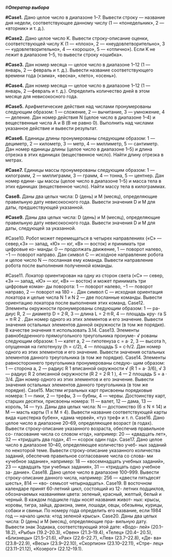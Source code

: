 #**_Оператор выбора_**

**#Case1.** Дано целое число в диапазоне 1–7. Вывести строку — название дня недели, соответствующее данному числу (1 — «понедельник», 2 — «вторник» и т. д.).

**#Case2.** Дано целое число K. Вывести строку-описание оценки, соответствующей числу K (1 — «плохо», 2 — «неудовлетворительно», 3 — «удовлетворительно», 
4 — «хорошо», 5 — «отлично»). Если K не лежит в диапазоне 1–5, то вывести строку «ошибка».

**#Case3.** Дан номер месяца — целое число в диапазоне 1–12 (1 — январь, 2 — февраль и т. д.). Вывести название соответствующего времени года («зима»,
«весна», «лето», «осень»).

**#Case4.** Дан номер месяца — целое число в диапазоне 1–12 (1 — январь, 2 —февраль и т. д.). Определить количество дней в этом месяце для невисокосного года.

**#Case5.** Арифметические действия над числами пронумерованы следующим образом: 1 — сложение, 2 — вычитание, 3 — умножение, 4 — деление. Дан номер действия N 
(целое число в диапазоне 1–4) и вещественные числа A и B (В не равно 0). Выполнить над числами указанное действие и вывести результат.

**#Case6.** Единицы длины пронумерованы следующим образом: 1 — дециметр, 2 — километр, 3 — метр, 4 — миллиметр, 5 — сантиметр. Дан номер
единицы длины (целое число в диапазоне 1–5) и длина отрезка в этих единицах (вещественное число). Найти длину отрезка в метрах.

**#Case7.** Единицы массы пронумерованы следующим образом: 1 — килограмм, 2 — миллиграмм, 3 — грамм, 4 — тонна, 5 — центнер. Дан номер едини-
цы массы (целое число в диапазоне 1–5) и масса тела в этих единицах (вещественное число). Найти массу тела в килограммах.

**Case8.** Даны два целых числа: D (день) и M (месяц), определяющие правильную дату невисокосного года. Вывести значения D и M для даты, предшествующей указанной.

**#Case9.** Даны два целых числа: D (день) и M (месяц), определяющие правильную дату невисокосного года. Вывести значения D и M для даты,
следующей за указанной.

#Case10. Робот может перемещаться в четырех направлениях («С» — север,«З» — запад, «Ю» — юг, «В» — восток) и принимать три цифровые ко-
манды: 0 — продолжать движение, 1 — поворот налево, −1 — поворот направо. Дан символ C — исходное направление робота и целое число N
— посланная ему команда. Вывести направление робота после выполнения полученной команды.

#Case11. Локатор ориентирован на одну из сторон света («С» — север, «З» —
запад, «Ю» — юг, «В» — восток) и может принимать три цифровые коман-
ды поворота: 1 — поворот налево, −1 — поворот направо, 2 — поворот на
180 ◦ . Дан символ C — исходная ориентация локатора и целые числа N 1
и N 2 — две посланные команды. Вывести ориентацию локатора после
выполнения этих команд.
Case12. Элементы окружности пронумерованы следующим образом: 1 — ра-
диус R, 2 — диаметр D = 2·R, 3 — длина L = 2·π·R, 4 — площадь кру-
га S = π·R 2 . Дан номер одного из этих элементов и его значение. Вывести
значения остальных элементов данной окружности (в том же порядке). В
качестве значения π использовать 3.14.
Case13. Элементы равнобедренного прямоугольного треугольника пронуме-
√
рованы следующим образом: 1 — катет a, 2 — гипотенуза c = a· 2, 3 —
высота h, опущенная на гипотенузу (h = c/2), 4 — площадь S = c·h/2.
Дан номер одного из этих элементов и его значение. Вывести значения
остальных элементов данного треугольника (в том же порядке).
Case14. Элементы равностороннего треугольника пронумерованы следую-
щим образом:
1 — сторона a, 2 — радиус R 1 вписанной окружности
√
(R 1 = a· 3/6), √
3 — радиус R 2 описанной окружности (R 2 = 2·R 1 ), 4 —
2
площадь S = a · 3/4. Дан номер одного из этих элементов и его значение.
Вывести значения остальных элементов данного треугольника (в том же
порядке).
Case15. Мастям игральных карт присвоены порядковые номера: 1 — пики,
2 — трефы, 3 — бубны, 4 — червы. Достоинству карт, старших десятки,
присвоены номера: 11 — валет, 12 — дама, 13 — король, 14 — туз. Даны
два целых числа: N — достоинство (6 ≤ N ≤ 14) и M — масть карты
(1 ≤ M ≤ 4). Вывести название соответствующей карты вида «шестерка
бубен», «дама червей», «туз треф» и т. п.
Case16. Дано целое число в диапазоне 20–69, определяющее возраст (в годах).
Вывести строку-описание указанного возраста, обеспечив правильное со-
гласование числа со словом «год», например: 20 — «двадцать лет», 32 —
«тридцать два года», 41 — «сорок один год».
Case17. Дано целое число в диапазоне 10–40, определяющее количество учеб-
ных заданий по некоторой теме. Вывести строку-описание указанного
количества заданий, обеспечив правильное согласование числа со слова-
ми «учебное задание», например: 18 — «восемнадцать учебных заданий»,
23 — «двадцать три учебных задания», 31 — «тридцать одно учебное за-
дание».
Case18. Дано целое число в диапазоне 100–999. Вывести строку-описание
данного числа, например: 256 — «двести пятьдесят шесть», 814 — «во-
семьсот четырнадцать».
Case19. В восточном календаре принят 60-летний цикл, состоящий из 12-
летних подциклов, обозначаемых названиями цвета: зеленый, красный,
желтый, белый и черный. В каждом подцикле годы носят названия живот-
ных: крысы, коровы, тигра, зайца, дракона, змеи, лошади, овцы, обезьяны,
курицы, собаки и свиньи. По номеру года определить его название, если
1984 год — начало цикла: «год зеленой крысы».
Case20. Даны два целых числа: D (день) и M (месяц), определяющие пра-
вильную дату. Вывести знак Зодиака, соответствующий этой дате: «Водо-
лей» (20.1–18.2), «Рыбы» (19.2–20.3), «Овен» (21.3–19.4), «Телец» (20.4–
20.5), «Близнецы» (21.5–21.6), «Рак» (22.6–22.7), «Лев» (23.7–22.8), «Де-
ва» (23.8–22.9), «Весы» (23.9–22.10), «Скорпион» (23.10–22.11), «Стре-
лец» (23.11–21.12), «Козерог» (22.12–19.1).
